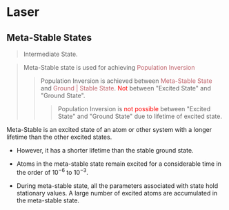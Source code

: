 # Laser

## Meta-Stable States

> Intermediate State.

> Meta-Stable state is used for achieving <span style="color:#bf616a">Population Inversion</span>
> >Population Inversion is achieved between <span style="color:#bf616a">Meta-Stable State</span> and <span style="color:#bf616a">Ground | Stable State</span>. <span style="color:red">Not</span> between "Excited State" and "Ground State".
> >>Population Inversion is <span style="color:red">not possible</span> between "Excited State" and "Ground State" due to lifetime of excited state.

Meta-Stable is an excited state of an atom or other system with a longer lifetime than the other excited states.

- However, it has a shorter lifetime than the stable ground state.

- Atoms in the meta-stable state remain excited for a considerable time in the order of $10^{-6}$ to $10^{-3}$.

- During meta-stable state, all the parameters associated with state hold stationary values. A large number of excited atoms are accumulated in the meta-stable state.

